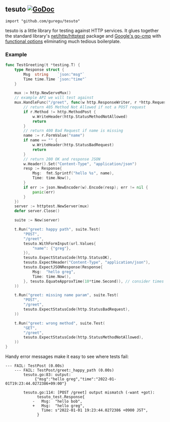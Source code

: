 ## tesuto [![GoDoc](https://godoc.org/github.com/guregu/tesuto?status.svg)](https://godoc.org/github.com/guregu/tesuto)
`import "github.com/guregu/tesuto"`

tesuto is a little library for testing against HTTP services. It glues together the standard library's [net/http/httptest](https://pkg.go.dev/net/http/httptest) package and [Google's go-cmp](https://github.com/google/go-cmp) with [functional options](https://commandcenter.blogspot.com/2014/01/self-referential-functions-and-design.html) eliminating much tedious boilerplate.

### Example

```go
func TestGreeting(t *testing.T) {
	type Response struct {
		Msg  string    `json:"msg"`
		Time time.Time `json:"time"`
	}

	mux := http.NewServeMux()
	// example API we will test against
	mux.HandleFunc("/greet", func(w http.ResponseWriter, r *http.Request) {
		// return 405 Method Not Allowed if not a POST request
		if r.Method != http.MethodPost {
			w.WriteHeader(http.StatusMethodNotAllowed)
			return
		}
		// return 400 Bad Request if name is missing
		name := r.FormValue("name")
		if name == "" {
			w.WriteHeader(http.StatusBadRequest)
			return
		}
		// return 200 OK and response JSON
		w.Header().Set("Content-Type", "application/json")
		resp := Response{
			Msg:  fmt.Sprintf("hello %s", name),
			Time: time.Now(),
		}
		if err := json.NewEncoder(w).Encode(resp); err != nil {
			panic(err)
		}
	})
	server := httptest.NewServer(mux)
	defer server.Close()

	suite := New(server)

	t.Run("greet: happy path", suite.Test(
		"POST",
		"/greet",
		tesuto.WithFormInput(url.Values{
			"name": {"greg"},
		}),
		tesuto.ExpectStatusCode(http.StatusOK),
		tesuto.ExpectHeader("Content-Type", "application/json"),
		tesuto.ExpectJSONResponse(Response{
			Msg:  "hello greg",
			Time: time.Now(),
		}, tesuto.EquateApproxTime(10*time.Second)), // consider times within 10 seconds to be equal
	))

	t.Run("greet: missing name param", suite.Test(
		"POST",
		"/greet",
		tesuto.ExpectStatusCode(http.StatusBadRequest),
	))

	t.Run("greet: wrong method", suite.Test(
		"GET",
		"/greet",
		tesuto.ExpectStatusCode(http.StatusMethodNotAllowed),
	))
}

```

Handy error messages make it easy to see where tests fail:

```
--- FAIL: TestPost (0.00s)
    --- FAIL: TestPost/greet:_happy_path (0.00s)
        tesuto.go:83: output:
             {"msg":"hello greg","time":"2022-01-01T19:23:44.0272386+09:00"}

        tesuto.go:114: [POST /greet] output mismatch (-want +got):
              tesuto_test.Response{
            -   Msg:  "hello bob",
            +   Msg:  "hello greg",
                Time: s"2022-01-01 19:23:44.0272386 +0900 JST",
              }
```